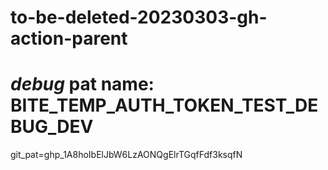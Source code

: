 # to-be-deleted-20230303-gh-action-parent
# *debug* pat name: BITE_TEMP_AUTH_TOKEN_TEST_DEBUG_DEV
git_pat=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
